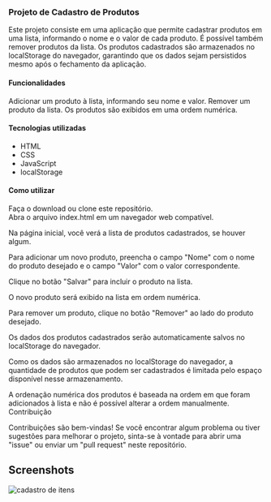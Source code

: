 ### Projeto de Cadastro de Produtos
Este projeto consiste em uma aplicação que permite cadastrar produtos em uma lista, informando o nome e o valor de cada produto. É possível também remover produtos da lista. Os produtos cadastrados são armazenados no localStorage do navegador, garantindo que os dados sejam persistidos mesmo após o fechamento da aplicação.

#### Funcionalidades
Adicionar um produto à lista, informando seu nome e valor.
Remover um produto da lista.
Os produtos são exibidos em uma ordem numérica.

#### Tecnologias utilizadas
- HTML
- CSS
- JavaScript
- localStorage

#### Como utilizar
Faça o download ou clone este repositório.  
Abra o arquivo index.html em um navegador web compatível.

Na página inicial, você verá a lista de produtos cadastrados, se houver algum.

Para adicionar um novo produto, preencha o campo "Nome" com o nome do produto desejado e o campo "Valor" com o valor correspondente.

Clique no botão "Salvar" para incluir o produto na lista.

O novo produto será exibido na lista em ordem numérica.

Para remover um produto, clique no botão "Remover" ao lado do produto desejado.

Os dados dos produtos cadastrados serão automaticamente salvos no localStorage do navegador.

Como os dados são armazenados no localStorage do navegador, a quantidade de produtos que podem ser cadastrados é limitada pelo espaço disponível nesse armazenamento.

A ordenação numérica dos produtos é baseada na ordem em que foram adicionados à lista e não é possível alterar a ordem manualmente.
Contribuição

Contribuições são bem-vindas! Se você encontrar algum problema ou tiver sugestões para melhorar o projeto, sinta-se à vontade para abrir uma "issue" ou enviar um "pull request" neste repositório.

## Screenshots

![cadastro de itens](https://github.com/Felipe-Monte/Cadastro_de_produtos/assets/109633306/833963f6-a981-4953-aabd-11f6dbfa34e8)




